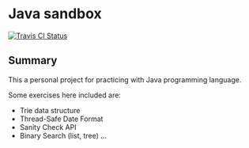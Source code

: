 # Java sandbox

[![Travis CI Status](https://travis-ci.org/flopezlasanta/java-sandbox.svg?branch=master)](https://travis-ci.org/flopezlasanta/java-sandbox)

## Summary
This a personal project for practicing with Java programming language.

Some exercises here included are:
* Trie data structure
* Thread-Safe Date Format
* Sanity Check API
* Binary Search (list, tree)
...

